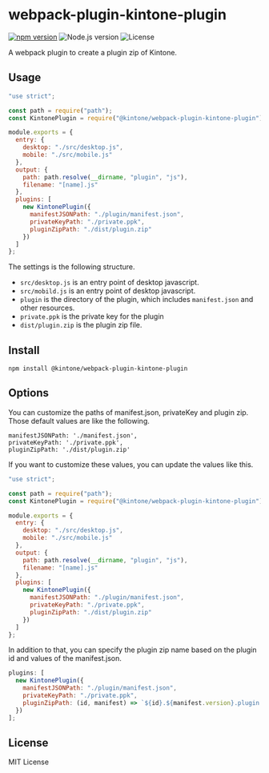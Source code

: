 # webpack-plugin-kintone-plugin

[![npm version](https://badge.fury.io/js/%40kintone%2Fwebpack-plugin-kintone-plugin.svg)](https://badge.fury.io/js/%40kintone%2Fwebpack-plugin-kintone-plugin)
![Node.js version](https://img.shields.io/badge/dynamic/json.svg?url=https://raw.githubusercontent.com/kintone/js-sdk/master/packages/webpack-plugin-kintone-plugin/package.json&label=node&query=$.engines.node&colorB=blue)
![License](https://img.shields.io/npm/l/@kintone/webpack-plugin-kintone-plugin.svg)

A webpack plugin to create a plugin zip of Kintone.

## Usage

```js
"use strict";

const path = require("path");
const KintonePlugin = require("@kintone/webpack-plugin-kintone-plugin");

module.exports = {
  entry: {
    desktop: "./src/desktop.js",
    mobile: "./src/mobile.js"
  },
  output: {
    path: path.resolve(__dirname, "plugin", "js"),
    filename: "[name].js"
  },
  plugins: [
    new KintonePlugin({
      manifestJSONPath: "./plugin/manifest.json",
      privateKeyPath: "./private.ppk",
      pluginZipPath: "./dist/plugin.zip"
    })
  ]
};
```

The settings is the following structure.

* `src/desktop.js` is an entry point of desktop javascript.
* `src/mobild.js` is an entry point of desktop javascript.
* `plugin` is the directory of the plugin, which includes `manifest.json` and other resources.
* `private.ppk` is the private key for the plugin
* `dist/plugin.zip` is the plugin zip file.

## Install

```
npm install @kintone/webpack-plugin-kintone-plugin
```

## Options

You can customize the paths of manifest.json, privateKey and plugin zip.
Those default values are like the following.

```
manifestJSONPath: './manifest.json',
privateKeyPath: './private.ppk',
pluginZipPath: './dist/plugin.zip'
```

If you want to customize these values, you can update the values like this.

```js
"use strict";

const path = require("path");
const KintonePlugin = require("@kintone/webpack-plugin-kintone-plugin");

module.exports = {
  entry: {
    desktop: "./src/desktop.js",
    mobile: "./src/mobile.js"
  },
  output: {
    path: path.resolve(__dirname, "plugin", "js"),
    filename: "[name].js"
  },
  plugins: [
    new KintonePlugin({
      manifestJSONPath: "./plugin/manifest.json",
      privateKeyPath: "./private.ppk",
      pluginZipPath: "./dist/plugin.zip"
    })
  ]
};
```

In addition to that, you can specify the plugin zip name based on the plugin id and values of the manifest.json.

```js
plugins: [
  new KintonePlugin({
    manifestJSONPath: "./plugin/manifest.json",
    privateKeyPath: "./private.ppk",
    pluginZipPath: (id, manifest) => `${id}.${manifest.version}.plugin.zip`
  })
];
```

## License

MIT License
